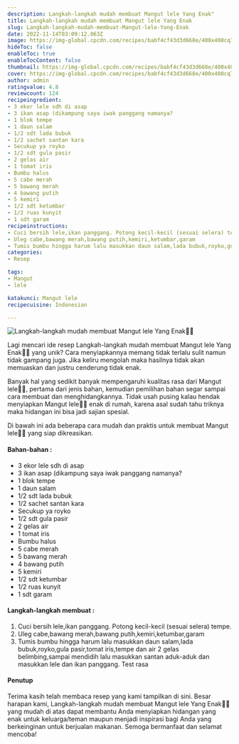 ```yaml
---
description: Langkah-langkah mudah membuat Mangut lele Yang Enak"
title: Langkah-langkah mudah membuat Mangut lele Yang Enak
slug: Langkah-langkah-mudah-membuat-Mangut-lele-Yang-Enak
date: 2022-11-14T03:09:12.063Z
image: https://img-global.cpcdn.com/recipes/babf4cf43d3d668e/400x400cq70/photo.jpg
hideToc: false
enableToc: true
enableTocContent: false
thumbnail: https://img-global.cpcdn.com/recipes/babf4cf43d3d668e/400x400cq70/photo.jpg
cover: https://img-global.cpcdn.com/recipes/babf4cf43d3d668e/400x400cq70/photo.jpg
author: admin
ratingvalue: 4.8
reviewcount: 124
recipeingredient:
- 3 ekor lele sdh di asap
- 3 ikan asap (dikampung saya iwak panggang namanya?
- 1 blok tempe
- 1 daun salam
- 1/2 sdt lada bubuk
- 1/2 sachet santan kara
- Secukup ya royko
- 1/2 sdt gula pasir
- 2 gelas air
- 1 tomat iris
- Bumbu halus
- 5 cabe merah
- 5 bawang merah
- 4 bawang putih
- 5 kemiri
- 1/2 sdt ketumbar
- 1/2 ruas kunyit
- 1 sdt garam
recipeinstructions:
- Cuci bersih lele,ikan panggang. Potong kecil-kecil (sesuai selera) tempe.
- Uleg cabe,bawang merah,bawang putih,kemiri,ketumbar,garam
- Tumis bumbu hingga harum lalu masukkan daun salam,lada bubuk,royko,gula pasir,tomat iris,tempe dan air 2 gelas belimbing,sampai mendidih lalu masukkan santan aduk-aduk dan masukkan lele dan ikan panggang. Test rasa
categories:
- Resep

tags:
- Mangut
- lele

katakunci: Mangut lele
recipecuisine: Indonesian

---
```


![Langkah-langkah mudah membuat Mangut lele Yang Enak👩‍🍳](https://img-global.cpcdn.com/recipes/babf4cf43d3d668e/400x400cq70/photo.jpg)

Lagi mencari ide resep Langkah-langkah mudah membuat Mangut lele Yang Enak👩‍🍳 yang unik? Cara menyiapkannya memang tidak terlalu sulit namun tidak gampang juga. Jika keliru mengolah maka hasilnya tidak akan memuaskan dan justru cenderung tidak enak.

Banyak hal yang sedikit banyak mempengaruhi kualitas rasa dari Mangut lele👩‍🍳, pertama dari jenis bahan, kemudian pemilihan bahan segar sampai cara membuat dan menghidangkannya. Tidak usah pusing kalau hendak menyiapkan Mangut lele👩‍🍳 enak di rumah, karena asal sudah tahu triknya maka hidangan ini bisa jadi sajian spesial.

Di bawah ini ada beberapa cara mudah dan praktis untuk membuat Mangut lele👩‍🍳 yang siap dikreasikan.

<!--inarticleads1-->

#### Bahan-bahan :

- 3 ekor lele sdh di asap
- 3 ikan asap (dikampung saya iwak panggang namanya?
- 1 blok tempe
- 1 daun salam
- 1/2 sdt lada bubuk
- 1/2 sachet santan kara
- Secukup ya royko
- 1/2 sdt gula pasir
- 2 gelas air
- 1 tomat iris
- Bumbu halus
- 5 cabe merah
- 5 bawang merah
- 4 bawang putih
- 5 kemiri
- 1/2 sdt ketumbar
- 1/2 ruas kunyit
- 1 sdt garam

<!--inarticleads2-->

#### Langkah-langkah membuat :

1. Cuci bersih lele,ikan panggang. Potong kecil-kecil (sesuai selera) tempe.
1. Uleg cabe,bawang merah,bawang putih,kemiri,ketumbar,garam
1. Tumis bumbu hingga harum lalu masukkan daun salam,lada bubuk,royko,gula pasir,tomat iris,tempe dan air 2 gelas belimbing,sampai mendidih lalu masukkan santan aduk-aduk dan masukkan lele dan ikan panggang. Test rasa

#### Penutup

Terima kasih telah membaca resep yang kami tampilkan di sini. Besar harapan kami, Langkah-langkah mudah membuat Mangut lele Yang Enak👩‍🍳 yang mudah di atas dapat membantu Anda menyiapkan hidangan yang enak untuk keluarga/teman maupun menjadi inspirasi bagi Anda yang berkeinginan untuk berjualan makanan. Semoga bermanfaat dan selamat mencoba!